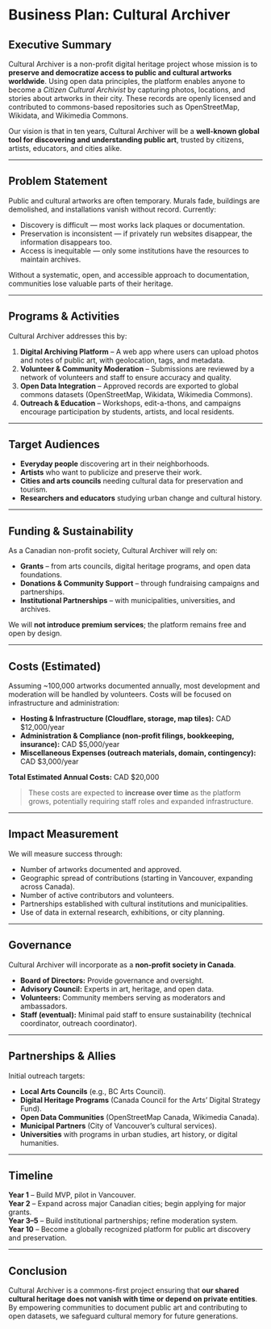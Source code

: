 # Business Plan: Cultural Archiver

## Executive Summary

Cultural Archiver is a non-profit digital heritage project whose mission is to **preserve and democratize access to public and cultural artworks worldwide**. Using open data principles, the platform enables anyone to become a *Citizen Cultural Archivist* by capturing photos, locations, and stories about artworks in their city. These records are openly licensed and contributed to commons-based repositories such as OpenStreetMap, Wikidata, and Wikimedia Commons.

Our vision is that in ten years, Cultural Archiver will be a **well-known global tool for discovering and understanding public art**, trusted by citizens, artists, educators, and cities alike.

---

## Problem Statement

Public and cultural artworks are often temporary. Murals fade, buildings are demolished, and installations vanish without record. Currently:

- Discovery is difficult — most works lack plaques or documentation.  
- Preservation is inconsistent — if privately run websites disappear, the information disappears too.  
- Access is inequitable — only some institutions have the resources to maintain archives.  

Without a systematic, open, and accessible approach to documentation, communities lose valuable parts of their heritage.

---

## Programs & Activities

Cultural Archiver addresses this by:

1. **Digital Archiving Platform** – A web app where users can upload photos and notes of public art, with geolocation, tags, and metadata.  
2. **Volunteer & Community Moderation** – Submissions are reviewed by a network of volunteers and staff to ensure accuracy and quality.  
3. **Open Data Integration** – Approved records are exported to global commons datasets (OpenStreetMap, Wikidata, Wikimedia Commons).  
4. **Outreach & Education** – Workshops, edit-a-thons, and campaigns encourage participation by students, artists, and local residents.  

---

## Target Audiences

- **Everyday people** discovering art in their neighborhoods.  
- **Artists** who want to publicize and preserve their work.  
- **Cities and arts councils** needing cultural data for preservation and tourism.  
- **Researchers and educators** studying urban change and cultural history.  

---

## Funding & Sustainability

As a Canadian non-profit society, Cultural Archiver will rely on:

- **Grants** – from arts councils, digital heritage programs, and open data foundations.  
- **Donations & Community Support** – through fundraising campaigns and partnerships.  
- **Institutional Partnerships** – with municipalities, universities, and archives.  

We will **not introduce premium services**; the platform remains free and open by design.

---

## Costs (Estimated)

Assuming ~100,000 artworks documented annually, most development and moderation will be handled by volunteers. Costs will be focused on infrastructure and administration:  

- **Hosting & Infrastructure (Cloudflare, storage, map tiles):** CAD $12,000/year  
- **Administration & Compliance (non-profit filings, bookkeeping, insurance):** CAD $5,000/year  
- **Miscellaneous Expenses (outreach materials, domain, contingency):** CAD $3,000/year  

**Total Estimated Annual Costs:** CAD $20,000  

> These costs are expected to **increase over time** as the platform grows, potentially requiring staff roles and expanded infrastructure.

---

## Impact Measurement

We will measure success through:

- Number of artworks documented and approved.  
- Geographic spread of contributions (starting in Vancouver, expanding across Canada).  
- Number of active contributors and volunteers.  
- Partnerships established with cultural institutions and municipalities.  
- Use of data in external research, exhibitions, or city planning.  

---

## Governance

Cultural Archiver will incorporate as a **non-profit society in Canada**.  

- **Board of Directors:** Provide governance and oversight.  
- **Advisory Council:** Experts in art, heritage, and open data.  
- **Volunteers:** Community members serving as moderators and ambassadors.  
- **Staff (eventual):** Minimal paid staff to ensure sustainability (technical coordinator, outreach coordinator).  

---

## Partnerships & Allies

Initial outreach targets:

- **Local Arts Councils** (e.g., BC Arts Council).  
- **Digital Heritage Programs** (Canada Council for the Arts’ Digital Strategy Fund).  
- **Open Data Communities** (OpenStreetMap Canada, Wikimedia Canada).  
- **Municipal Partners** (City of Vancouver’s cultural services).  
- **Universities** with programs in urban studies, art history, or digital humanities.  

---

## Timeline

**Year 1** – Build MVP, pilot in Vancouver.  
**Year 2** – Expand across major Canadian cities; begin applying for major grants.  
**Year 3–5** – Build institutional partnerships; refine moderation system.  
**Year 10** – Become a globally recognized platform for public art discovery and preservation.  

---

## Conclusion

Cultural Archiver is a commons-first project ensuring that **our shared cultural heritage does not vanish with time or depend on private entities**. By empowering communities to document public art and contributing to open datasets, we safeguard cultural memory for future generations.
